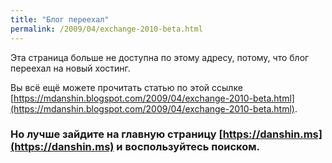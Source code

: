 ```yaml
---
title: "Блог переехал"
permalink: /2009/04/exchange-2010-beta.html
---
```

Эта страница больше не доступна по этому адресу, потому, что блог переехал на новый хостинг.

Вы всё ещё можете прочитать статью по этой ссылке [https://mdanshin.blogspot.com/2009/04/exchange-2010-beta.html](https://mdanshin.blogspot.com/2009/04/exchange-2010-beta.html).

### Но лучше зайдите на главную страницу [https://danshin.ms](https://danshin.ms) и воспользуйтесь поиском.